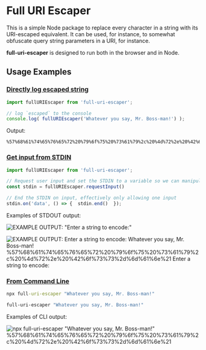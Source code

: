 # Full URI Escaper

This is a simple Node package to replace every character in a string with its URI-escaped equivalent. It can be used, for instance, to somewhat obfuscate query string parameters in a URI, for instance.

**full-uri-escaper** is designed to run both in the browser and in Node.

## Usage Examples

<h3><ins> Directly log escaped string </ins></h3>

```js
import fullURIEscaper from 'full-uri-escaper';

// log `escaped` to the console
console.log( fullURIEscaper('Whatever you say, Mr. Boss-man!') );
```

Output:

```
%57%68%61%74%65%76%65%72%20%79%6f%75%20%73%61%79%2c%20%4d%72%2e%20%42%6f%73%73%2d%6d%61%6e%21
```

<h3><ins> Get input from STDIN </ins></h3>

```js
import fullURIEscaper from 'full-uri-escaper';

// Request user input and set the STDIN to a variable so we can manipulate it
const stdin = fullURIEscaper.requestInput()

// End the STDIN on input, effectively only allowing one input
stdin.on('data', () => {  stdin.end()  });
```

Examples of STDOUT output:

![EXAMPLE OUTPUT: "Enter a string to encode:"](https://i.imgur.com/ORwV2Al.png)

![EXAMPLE OUTPUT: Enter a string to encode:&#10;Whatever you say, Mr. Boss-man!&#10;%57%68%61%74%65%76%65%72%20%79%6f%75%20%73%61%79%2c%20%4d%72%2e%20%42%6f%73%73%2d%6d%61%6e%21&#10;&#10;Enter a string to encode:](https://i.imgur.com/egB3i9n.png)

<h3><ins> From Command Line </ins></h3>

```bat
npx full-uri-escaper "Whatever you say, Mr. Boss-man!"
```
```bat
full-uri-escaper "Whatever you say, Mr. Boss-man!"
```

Examples of CLI output:

![npx full-uri-escaper "Whatever you say, Mr. Boss-man!"&#10;%57%68%61%74%65%76%65%72%20%79%6f%75%20%73%61%79%2c%20%4d%72%2e%20%42%6f%73%73%2d%6d%61%6e%21](https://i.imgur.com/0so8zkA.png)
